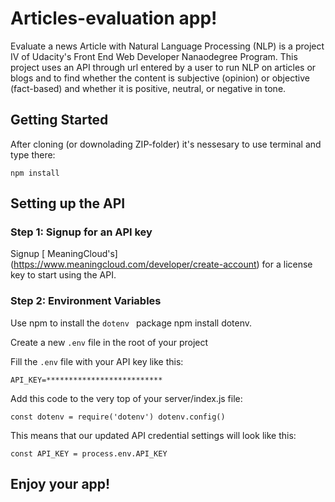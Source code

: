 # Articles-evaluation app!

Evaluate a news Article with Natural Language Processing (NLP) is a project IV of Udacity's Front End Web Developer Nanaodegree Program.
This project uses an API through url entered by a user to run NLP on articles or blogs and to find whether the content is subjective (opinion) or objective (fact-based) and whether it is positive, neutral, or negative in tone.

## Getting Started 

After cloning  (or downolading ZIP-folder) it's nessesary to use terminal and type there: 

```npm install```

## Setting up the API

### Step 1: Signup for an API key
Signup  [ MeaningCloud's] (https://www.meaningcloud.com/developer/create-account) for a license key to start using the API.

### Step 2: Environment Variables
 Use npm to install the ```dotenv ``` package npm install dotenv.

 Create a new ```.env``` file in the root of your project

 Fill the ```.env``` file with your API key like this:

```API_KEY=**************************```

 Add this code to the very top of your server/index.js file:
 
```const dotenv = require('dotenv') dotenv.config()```

This means that our updated API credential settings will look like this:

```const API_KEY = process.env.API_KEY```


## Enjoy your app!
